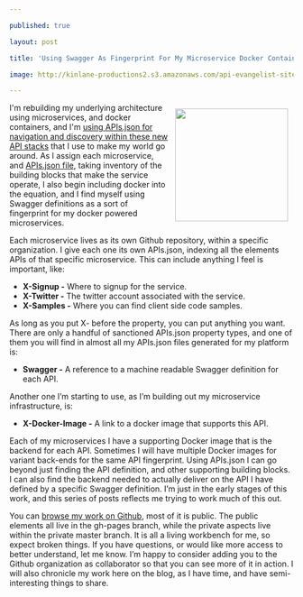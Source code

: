 ---
published: true
layout: post
title: 'Using Swagger As Fingerprint For My Microservice Docker Containers'
image: http://kinlane-productions2.s3.amazonaws.com/api-evangelist-site/blog/swagger-api-docker.png
---

<p><a href="https://kin-lane.github.io/master/"><img style="padding: 10px;" src="https://kinlane-productions2.s3.amazonaws.com/api-evangelist-site/blog/swagger-api-docker.png" alt="" width="200" align="right" /></a>
<p>I'm rebuilding my underlying architecture using microservices, and docker containers, and I'm <a href="http://apievangelist.com/2015/01/28/using-apisjson-for-my-microservice-navigation-and-discovery/">using APIs.json for navigation and discovery within these new API stacks</a> that I use to make my world go around. As I assign each microservice, and <a href="http://apisjson.org/format.html">APIs.json file</a>, taking inventory of the building blocks that make the service operate, I also begin including docker into the equation, and I find myself using Swagger definitions as a sort of fingerprint for my docker powered microservices.
<p>Each microservice lives as its own Github repository, within a specific organization. I give each one its own APIs.json, indexing all the elements APIs of that specific microservice. This can include anything I feel is important, like:
<ul>
<li><strong>X-Signup -</strong> Where to signup for the service.</li>
<li><strong>X-Twitter -</strong> The twitter account associated with the service.</li>
<li><strong>X-Samples -</strong> Where you can find client side code samples.</li>
</ul>
<p>As long as you put X- before the property, you can put anything you want. There are only a handful of sanctioned APIs.json property types, and one of them you will find in almost all my APIs.json files generated for my platform is:
<ul>
<li><strong>Swagger -</strong> A reference to a machine readable Swagger definition for each API.</li>
</ul>
<p>Another one I&rsquo;m starting to use, as I&rsquo;m building out my microservice infrastructure, is:
<ul>
<li><strong>X-Docker-Image -</strong> A link to a docker image that supports this API.</li>
</ul>
<p>Each of my microservices I have a supporting Docker image that is the backend for each API. Sometimes I will have multiple Docker images for variant back-ends for the same API fingerprint. Using APIs.json I can go beyond just finding the API definition, and other supporting building blocks. I can also find the backend needed to actually deliver on the API I have defined by a specific Swagger definition. I&rsquo;m just in the early stages of this work, and this series of posts reflects me trying to work much of this out.
<p>You can <a href="https://kin-lane.github.io/master/">browse my work on Github</a>, most of it is public. The public elements all live in the gh-pages branch, while the private aspects live within the private master branch.  It is all a living workbench for me, so expect broken things. If you have questions, or would like more access to better understand, let me know. I&rsquo;m happy to consider adding you to the Github organization as collaborator so that you can see more of it in action. I will also chronicle my work here on the blog, as I have time, and have semi-interesting things to share.

